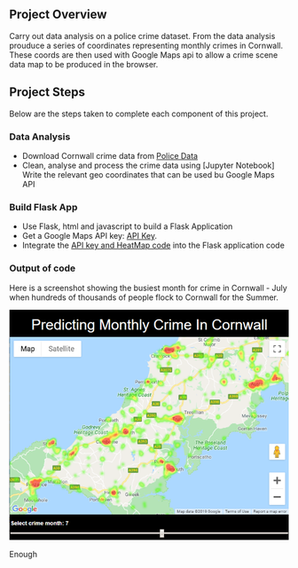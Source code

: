 ## Project Overview
Carry out data analysis on a police crime dataset.  From the data analysis prouduce a series of coordinates representing monthly crimes in Cornwall.  These coords are then used with Google Maps api to allow a crime scene data map to be produced in the browser.

## Project Steps
Below are the steps taken to complete each component of this project.

### Data Analysis
- Download Cornwall crime data from [Police Data](https://data.police.uk/data/)
- Clean, analyse and process the crime data using [Jupyter Notebook]  Write the relevant geo coordinates that can be used bu Google Maps API

### Build Flask App
- Use Flask, html and javascript to build a Flask Application
- Get a Google Maps API key: [API Key](https://developers.google.com/maps/documentation/javascript/get-api-key).
- Integrate the [API key and HeatMap code](https://developers-dot-devsite-v2-prod.appspot.com/maps/documentation/javascript/examples/layer-heatmap) into the Flask application code 

### Output of code

Here is a screenshot showing the busiest month for crime in Cornwall - July when hundreds of thousands of people flock to Cornwall for the Summer.

![Map](map2.png)

Enough
